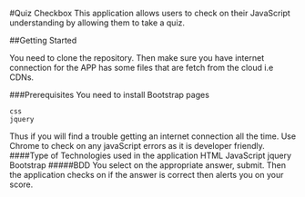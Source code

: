 #Quiz Checkbox
This application allows users to check on their JavaScript understanding by allowing them to take a quiz.

##Getting Started

You need to clone the repository.
Then make sure you have internet connection for the APP has some files that are fetch from the cloud i.e CDNs.

###Prerequisites
You need to install Bootstrap pages
```
css
jquery
```
Thus if you will find a trouble getting an internet connection all the time.
Use Chrome to check on any javaScript errors as it is developer friendly.
####Type of Technologies used in the application
HTML
JavaScript
jquery
Bootstrap
#####BDD
You select on the appropriate answer, submit.
Then the application checks on if the answer is correct then alerts you on your score.
######
